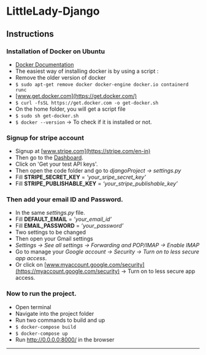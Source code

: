 # LittleLady-Django

## Instructions

### Installation of Docker on Ubuntu

- [Docker Documentation](https://docs.docker.com/engine/install/ubuntu/)
- The easiest way of installing docker is by using a script :
- Remove the older version of docker
- `$ sudo apt-get remove docker docker-engine docker.io containerd runc`
- [www.get.docker.com](https://get.docker.com/)
- `$ curl -fsSL https://get.docker.com -o get-docker.sh`
- On the home folder, you will get a script file
- `$ sudo sh get-docker.sh`
- `$ docker --version` -> To check if it is installed or not.

### Signup for stripe account

- Signup at [www.stripe.com](https://stripe.com/en-in)
- Then go to the [Dashboard](https://dashboard.stripe.com/test/dashboard).
- Click on 'Get your test API keys'.
- Then open the code folder and go to *djangoProject -> settings.py*
- Fill **STRIPE_SECRET_KEY** = *‘your_sripe_secret_key’*
- Fill **STRIPE_PUBLISHABLE_KEY** = *‘your_stripe_publishable_key’*

### Then add your email ID and Password.

- In the same *settings.py* file.
- Fill **DEFAULT_EMAIL** = *’your_email_id’*
- Fill **EMAIL_PASSWORD** = *’your_password’*
- Two settings to be changed
- Then open your Gmail settings 
- *Settings -> See all settings -> Forwarding and POP/IMAP -> Enable IMAP*
- Go to manage your *Google account -> Security -> Turn on to less secure app access*.
- Or click on [www.myaccount.google.com/security](https://myaccount.google.com/security) -> Turn on to less secure app access.

### Now to run the project.

- Open terminal
- Navigate into the project folder 
- Run two commands to build and up
- `$ docker-compose build`
- `$ docker-compose up`
- Run http://0.0.0.0:8000/ in the browser



---

